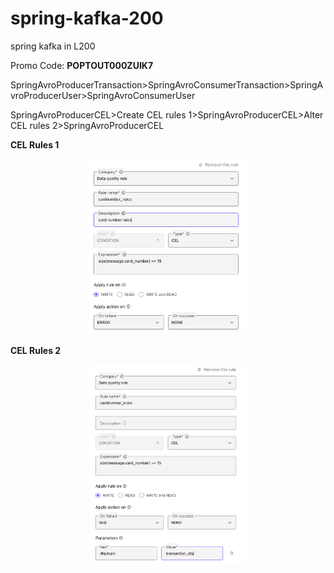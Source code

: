 # spring-kafka-200
spring kafka in L200 

Promo Code: **POPTOUT000ZUIK7**

SpringAvroProducerTransaction>SpringAvroConsumerTransaction>SpringAvroProducerUser>SpringAvroConsumerUser

SpringAvroProducerCEL>Create CEL rules 1>SpringAvroProducerCEL>Alter CEL rules 2>SpringAvroProducerCEL

**CEL Rules 1**
<div align="center" padding=25px>
    <img src="img/CEL1.png" width=50% height=50%>
</div>

**CEL Rules 2**
<div align="center" padding=25px>
    <img src="img/CEL2.png" width=50% height=50%>
</div>
